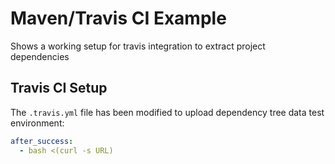 # Maven/Travis CI Example

Shows a working setup for travis integration to extract project dependencies

## Travis CI Setup

The `.travis.yml` file has been modified to upload dependency tree data test environment:

```yaml
after_success:
  - bash <(curl -s URL)
```
